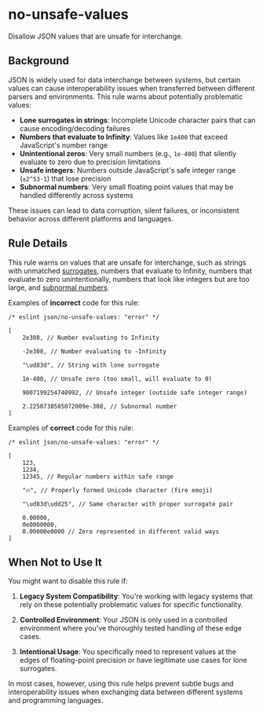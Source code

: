 # no-unsafe-values

Disallow JSON values that are unsafe for interchange.

## Background

JSON is widely used for data interchange between systems, but certain values can cause interoperability issues when transferred between different parsers and environments. This rule warns about potentially problematic values:

- **Lone surrogates in strings**: Incomplete Unicode character pairs that can cause encoding/decoding failures
- **Numbers that evaluate to Infinity**: Values like `1e400` that exceed JavaScript's number range
- **Unintentional zeros**: Very small numbers (e.g., `1e-400`) that silently evaluate to zero due to precision limitations
- **Unsafe integers**: Numbers outside JavaScript's safe integer range (`±2^53-1`) that lose precision
- **Subnormal numbers**: Very small floating point values that may be handled differently across systems

These issues can lead to data corruption, silent failures, or inconsistent behavior across different platforms and languages.

## Rule Details

This rule warns on values that are unsafe for interchange, such as strings with unmatched [surrogates](https://en.wikipedia.org/wiki/UTF-16), numbers that evaluate to Infinity, numbers that evaluate to zero unintentionally, numbers that look like integers but are too large, and [subnormal numbers](https://en.wikipedia.org/wiki/Subnormal_number).

Examples of **incorrect** code for this rule:

```jsonc
/* eslint json/no-unsafe-values: "error" */

[
	2e308, // Number evaluating to Infinity

	-2e308, // Number evaluating to -Infinity

	"\ud83d", // String with lone surrogate

	1e-400, // Unsafe zero (too small, will evaluate to 0)

	9007199254740992, // Unsafe integer (outside safe integer range)

	2.2250738585072009e-308, // Subnormal number
]
```

Examples of **correct** code for this rule:

<!-- prettier-ignore-start -->

```jsonc
/* eslint json/no-unsafe-values: "error" */

[
	123,
	1234,
	12345, // Regular numbers within safe range

	"🔥", // Properly formed Unicode character (fire emoji)

	"\ud83d\udd25", // Same character with proper surrogate pair

    0.00000,
    0e0000000,
    0.00000e0000 // Zero represented in different valid ways
]
```

<!-- prettier-ignore-end -->

## When Not to Use It

You might want to disable this rule if:

1. **Legacy System Compatibility**: You're working with legacy systems that rely on these potentially problematic values for specific functionality.

2. **Controlled Environment**: Your JSON is only used in a controlled environment where you've thoroughly tested handling of these edge cases.

3. **Intentional Usage**: You specifically need to represent values at the edges of floating-point precision or have legitimate use cases for lone surrogates.

In most cases, however, using this rule helps prevent subtle bugs and interoperability issues when exchanging data between different systems and programming languages.
